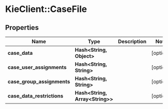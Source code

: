 # KieClient::CaseFile

## Properties
Name | Type | Description | Notes
------------ | ------------- | ------------- | -------------
**case_data** | **Hash&lt;String, Object&gt;** |  | [optional] 
**case_user_assignments** | **Hash&lt;String, String&gt;** |  | [optional] 
**case_group_assignments** | **Hash&lt;String, String&gt;** |  | [optional] 
**case_data_restrictions** | **Hash&lt;String, Array&lt;String&gt;&gt;** |  | [optional] 


